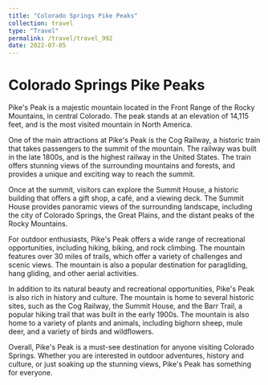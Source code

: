 ```yaml
---
title: "Colorado Springs Pike Peaks"
collection: travel
type: "Travel"
permalink: /travel/travel_992
date: 2022-07-05
---
```


# Colorado Springs Pike Peaks
Pike's Peak is a majestic mountain located in the Front Range of the Rocky Mountains, in central Colorado. The peak stands at an elevation of 14,115 feet, and is the most visited mountain in North America.

One of the main attractions at Pike's Peak is the Cog Railway, a historic train that takes passengers to the summit of the mountain. The railway was built in the late 1800s, and is the highest railway in the United States. The train offers stunning views of the surrounding mountains and forests, and provides a unique and exciting way to reach the summit.

Once at the summit, visitors can explore the Summit House, a historic building that offers a gift shop, a café, and a viewing deck. The Summit House provides panoramic views of the surrounding landscape, including the city of Colorado Springs, the Great Plains, and the distant peaks of the Rocky Mountains.

For outdoor enthusiasts, Pike's Peak offers a wide range of recreational opportunities, including hiking, biking, and rock climbing. The mountain features over 30 miles of trails, which offer a variety of challenges and scenic views. The mountain is also a popular destination for paragliding, hang gliding, and other aerial activities.

In addition to its natural beauty and recreational opportunities, Pike's Peak is also rich in history and culture. The mountain is home to several historic sites, such as the Cog Railway, the Summit House, and the Barr Trail, a popular hiking trail that was built in the early 1900s. The mountain is also home to a variety of plants and animals, including bighorn sheep, mule deer, and a variety of birds and wildflowers.

Overall, Pike's Peak is a must-see destination for anyone visiting Colorado Springs. Whether you are interested in outdoor adventures, history and culture, or just soaking up the stunning views, Pike's Peak has something for everyone.
